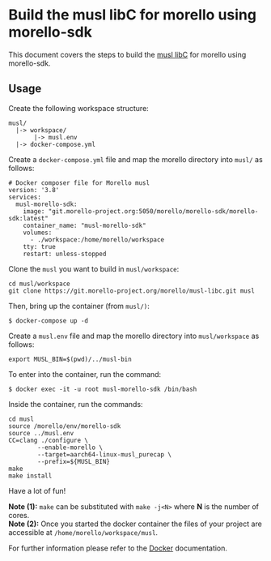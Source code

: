 # Build the musl libC for morello using morello-sdk

This document covers the steps to build the [musl libC](https://git.morello-project.org/morello/musl-libc) for morello using morello-sdk.

## Usage

Create the following workspace structure:

```
musl/
  |-> workspace/
       |-> musl.env
  |-> docker-compose.yml
```

Create a `docker-compose.yml` file and map the morello directory into `musl/` as follows:

```
# Docker composer file for Morello musl
version: '3.8'
services:
  musl-morello-sdk:
    image: "git.morello-project.org:5050/morello/morello-sdk/morello-sdk:latest"
    container_name: "musl-morello-sdk"
    volumes:
      - ./workspace:/home/morello/workspace
    tty: true
    restart: unless-stopped
```

Clone the `musl` you want to build in `musl/workspace`:
```
cd musl/workspace
git clone https://git.morello-project.org/morello/musl-libc.git musl
```

Then, bring up the container (from `musl/)`:
```
$ docker-compose up -d
```

Create a `musl.env` file and map the morello directory into `musl/workspace` as follows:

```
export MUSL_BIN=$(pwd)/../musl-bin
```

To enter into the container, run the command:

```
$ docker exec -it -u root musl-morello-sdk /bin/bash
```

Inside the container, run the commands:
```
cd musl
source /morello/env/morello-sdk
source ../musl.env
CC=clang ./configure \
		--enable-morello \
		--target=aarch64-linux-musl_purecap \
		--prefix=${MUSL_BIN}
make
make install
```

Have a lot of fun!

**Note (1):** `make` can be substituted with `make -j<N>` where **N** is the number of cores.  
**Note (2):** Once you started the docker container the files of your project are accessible at `/home/morello/workspace/musl`.

For further information please refer to the [Docker](https://docs.docker.com/) documentation.
